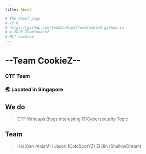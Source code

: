 ```yaml
---
title: About

# The About page
# v2.0
# https://github.com/TeamCookieZ/TeamCookieZ.github.io
# © 2020 TeamCookieZ
# MIT License
---
```

# --Team CookieZ--

### **CTF Team**
### 🌏 **Located in Singapore**

## We do
> CTF Writeups
> Blogs
> Interesting IT/Cybersecurity Topic

## Team
> Kai Xian (AxiaMil)
> Jason (ColdSpotYZ)
> Zi Bin (ShallowDream)


